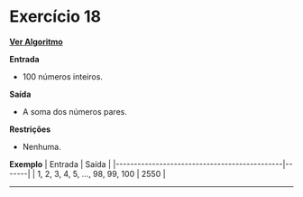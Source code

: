 # Exercício 18
[**Ver Algoritmo**](Algoritmo18.md)

**Entrada**

- 100 números inteiros.

**Saída**

- A soma dos números pares.

**Restrições**

- Nenhuma.

**Exemplo**
| Entrada                                      | Saída |
|----------------------------------------------|-------|
| 1, 2, 3, 4, 5, ..., 98, 99, 100               | 2550  |

---
